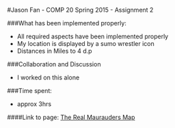 #Jason Fan - COMP 20 Spring 2015 - Assignment 2

###What has been implemented properly:
* All required aspects have been implemented properly
* My location is displayed by a sumo wrestler icon
* Distances in Miles to 4 d.p

###Collaboration and Discussion
* I worked on this alone

###Time spent:
* approx 3hrs

####Link to page:
[The Real Maurauders Map](http://tuftsdev.github.io/comp20-jfan/mmap/index.html)
